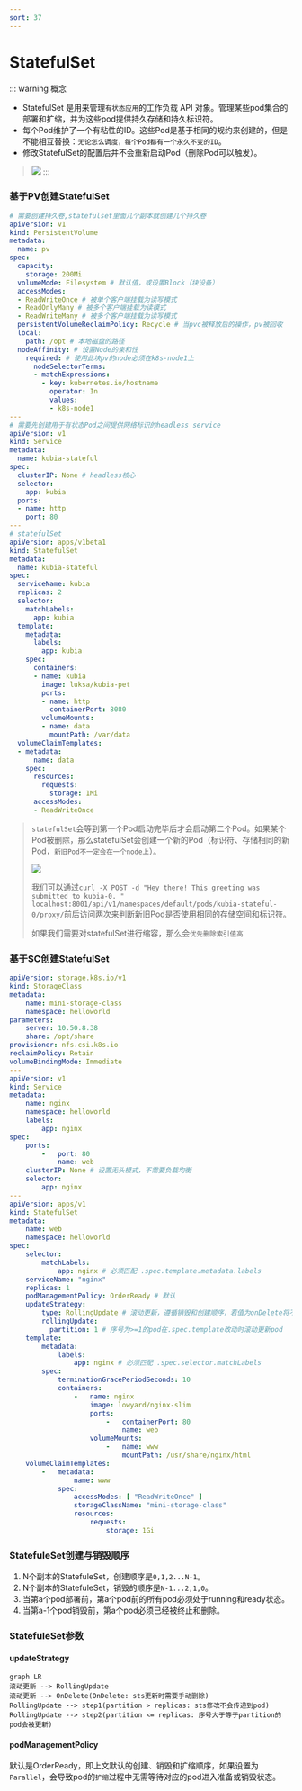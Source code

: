 ```yaml
---
sort: 37
---
```

# StatefulSet
::: warning 概念

- StatefulSet 是用来管理`有状态应用`的工作负载 API 对象。管理某些pod集合的部署和扩缩，并为这些pod提供持久存储和持久标识符。
- 每个Pod维护了一个有粘性的ID。这些Pod是基于相同的规约来创建的，但是不能相互替换：`无论怎么调度，每个Pod都有一个永久不变的ID`。
- 修改StatefulSet的配置后并不会重新启动Pod（删除Pod可以触发）。
> ![](https://fn.leejay.top:9000/images/2025/01/21/02b1312b-4f93-4d67-8087-4ef95ba48688.png)
:::

### 基于PV创建StatefulSet
```yaml
# 需要创建持久卷,statefulset里面几个副本就创建几个持久卷
apiVersion: v1
kind: PersistentVolume
metadata:
  name: pv
spec:
  capacity:
    storage: 200Mi
  volumeMode: Filesystem # 默认值，或设置Block（块设备）
  accessModes:
  - ReadWriteOnce # 被单个客户端挂载为读写模式
  - ReadOnlyMany # 被多个客户端挂载为读模式
  - ReadWriteMany # 被多个客户端挂载为读写模式 
  persistentVolumeReclaimPolicy: Recycle # 当pvc被释放后的操作，pv被回收
  local:
    path: /opt # 本地磁盘的路径
  nodeAffinity: # 设置Node的亲和性
    required: # 使用此块pv的node必须在k8s-node1上
      nodeSelectorTerms:
      - matchExpressions:
        - key: kubernetes.io/hostname
          operator: In
          values:
          - k8s-node1
---
# 需要先创建用于有状态Pod之间提供网络标识的headless service
apiVersion: v1
kind: Service
metadata:
  name: kubia-stateful
spec:
  clusterIP: None # headless核心
  selector:
    app: kubia
  ports:
  - name: http
    port: 80
---
# statefulSet
apiVersion: apps/v1beta1
kind: StatefulSet
metadata:
  name: kubia-stateful
spec:
  serviceName: kubia
  replicas: 2
  selector:
    matchLabels:
      app: kubia
  template:
    metadata:
      labels:
        app: kubia
    spec:
      containers:
      - name: kubia
        image: luksa/kubia-pet
        ports:
        - name: http
          containerPort: 8080
        volumeMounts:
        - name: data
          mountPath: /var/data
  volumeClaimTemplates:
  - metadata:
      name: data
    spec:
      resources:
        requests:
          storage: 1Mi
      accessModes:
      - ReadWriteOnce
```

> `statefulSet`会等到第一个Pod启动完毕后才会启动第二个Pod。如果某个Pod被删除，那么statefulSet会创建一个新的Pod（标识符、存储相同的新Pod，`新旧Pod不一定会在一个node上`）。
>
> ![](https://fn.leejay.top:9000/images/2025/01/21/aedf60bf-8e1b-4a16-bc61-e24de0459fd8.png)
>
> 我们可以通过`curl -X POST -d "Hey there! This greeting was submitted to kubia-0. " localhost:8001/api/v1/namespaces/default/pods/kubia-stateful-0/proxy/`前后访问两次来判断新旧Pod是否使用相同的存储空间和标识符。
>
> 如果我们需要对statefulSet进行缩容，那么会`优先删除索引值高`

### 基于SC创建StatefulSet

```yaml
apiVersion: storage.k8s.io/v1
kind: StorageClass
metadata:
    name: mini-storage-class
    namespace: helloworld
parameters:
    server: 10.50.8.38
    share: /opt/share
provisioner: nfs.csi.k8s.io
reclaimPolicy: Retain
volumeBindingMode: Immediate
---
apiVersion: v1
kind: Service
metadata:
    name: nginx
    namespace: helloworld
    labels:
        app: nginx
spec:
    ports:
        -   port: 80
            name: web
    clusterIP: None # 设置无头模式，不需要负载均衡
    selector:
        app: nginx
---
apiVersion: apps/v1
kind: StatefulSet
metadata:
    name: web
    namespace: helloworld
spec:
    selector:
        matchLabels:
            app: nginx # 必须匹配 .spec.template.metadata.labels
    serviceName: "nginx"
    replicas: 1
    podManagementPolicy: OrderReady # 默认
    updateStrategy:
        type: RollingUpdate # 滚动更新，遵循销毁和创建顺序，若值为onDelete将不再自动更新pod，需要手动删除和创建
        rollingUpdate:
          partition: 1 # 序号为>=1的pod在.spec.template改动时滚动更新pod
    template:
        metadata:
            labels:
                app: nginx # 必须匹配 .spec.selector.matchLabels
        spec:
            terminationGracePeriodSeconds: 10
            containers:
                -   name: nginx
                    image: lowyard/nginx-slim
                    ports:
                        -   containerPort: 80
                            name: web
                    volumeMounts:
                        -   name: www
                            mountPath: /usr/share/nginx/html
    volumeClaimTemplates:
        -   metadata:
                name: www
            spec:
                accessModes: [ "ReadWriteOnce" ]
                storageClassName: "mini-storage-class"
                resources:
                    requests:
                        storage: 1Gi
```
### StatefuleSet创建与销毁顺序

1. N个副本的StatefuleSet，创建顺序是`0,1,2...N-1`。
2. N个副本的StatefuleSet，销毁的顺序是`N-1...2,1,0`。
3. 当第a个pod部署前，第a个pod前的所有pod必须处于running和ready状态。
4. 当第a-1个pod销毁前，第a个pod必须已经被终止和删除。

### StatefuleSet参数

#### updateStrategy

```mermaid
graph LR
滚动更新 --> RollingUpdate
滚动更新 --> OnDelete(OnDelete: sts更新时需要手动删除)
RollingUpdate --> step1(partition > replicas: sts修改不会传递到pod)
RollingUpdate --> step2(partition <= replicas: 序号大于等于partition的pod会被更新)
```
#### podManagementPolicy

默认是OrderReady，即上文默认的创建、销毁和扩缩顺序，如果设置为`Parallel`，会导致pod的`扩缩`过程中无需等待对应的pod进入准备或销毁状态。
